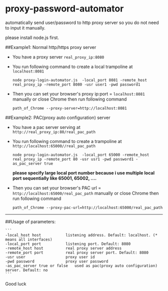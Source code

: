 # proxy-password-automator
automatically send user/password to http proxy server so you do not need to input it manually.

please install node.js first.

##Example1: Normal http/https proxy server
- You have a proxy server `real_proxy_ip:8080`
- You run following command to create a local trampoline at `localhost:8081`

    ```
    node proxy-login-automator.js  -local_port 8081 -remote_host real_proxy_ip -remote_port 8080 -usr user1 -pwd password1
    ```

- Then you can set your browser's proxy ip:port = `localhost:8081` manually or close Chrome then run following command

    ```
    path_of_Chrome --proxy-server=http://localhost:8081
    ```

##Example2: PAC(proxy auto configuration) server
- You have a pac server serving at `http://real_proxy_ip:80/real_pac_path`
- You run following command to create a trampoline at `http://localhost:65000//real_pac_path`

    ```
	node proxy-login-automator.js  -local_port 65000 -remote_host real_proxy_ip -remote_port 80 -usr usr1 -pwd password1 -as_pac_server true
	```
    **please specify large local port number because i use multiple local port sequentially like 65001, 65002, ....**

- Then you can set your browser's PAC url = `http://localhost:65000/real_pac_path` manually or close Chrome then run following command

    ```
	path_of_Chrome --proxy-pac-url=http://localhost:65000/real_pac_path
	```

----
##Usage of parameters:

    ```
    -local_host host           listening address. Default: localhost. (* means all interfaces)
    -local_port port           listening port. Default: 8080
    -remote_host host          real proxy server address
    -remote_port port          real proxy server port. Default: 8080
    -usr user                  proxy user id
    -pwd password              proxy user password
    -as_pac_server true or false   used as pac(proxy auto configuration) server. Default: no
    ```
Good luck
